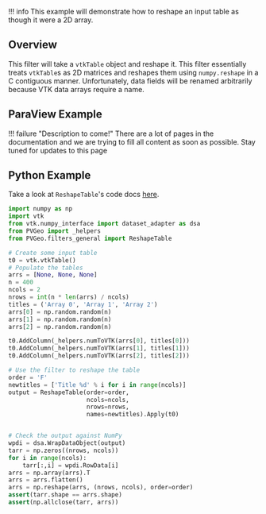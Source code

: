 !!! info
    This example will demonstrate how to reshape an input table as though it were a 2D array.

## Overview

This filter will take a `vtkTable` object and reshape it. This filter essentially treats `vtkTable`s as 2D matrices and reshapes them using `numpy.reshape` in a C contiguous manner. Unfortunately, data fields will be renamed arbitrarily because VTK data arrays require a name.


## ParaView Example

!!! failure "Description to come!"
    There are a lot of pages in the documentation and we are trying to fill all content as soon as possible. Stay tuned for updates to this page


<!--- TODO --->

## Python Example

Take a look at `ReshapeTable`'s code docs [here](http://docs.pvgeo.org/en/latest/suites/General-Filters.html#PVGeo.filters_general.ReshapeTable).

```py
import numpy as np
import vtk
from vtk.numpy_interface import dataset_adapter as dsa
from PVGeo import _helpers
from PVGeo.filters_general import ReshapeTable

# Create some input table
t0 = vtk.vtkTable()
# Populate the tables
arrs = [None, None, None]
n = 400
ncols = 2
nrows = int(n * len(arrs) / ncols)
titles = ('Array 0', 'Array 1', 'Array 2')
arrs[0] = np.random.random(n)
arrs[1] = np.random.random(n)
arrs[2] = np.random.random(n)

t0.AddColumn(_helpers.numToVTK(arrs[0], titles[0]))
t0.AddColumn(_helpers.numToVTK(arrs[1], titles[1]))
t0.AddColumn(_helpers.numToVTK(arrs[2], titles[2]))

# Use the filter to reshape the table
order = 'F'
newtitles = ['Title %d' % i for i in range(ncols)]
output = ReshapeTable(order=order,
                      ncols=ncols,
                      nrows=nrows,
                      names=newtitles).Apply(t0)


# Check the output against NumPy
wpdi = dsa.WrapDataObject(output)
tarr = np.zeros((nrows, ncols))
for i in range(ncols):
    tarr[:,i] = wpdi.RowData[i]
arrs = np.array(arrs).T
arrs = arrs.flatten()
arrs = np.reshape(arrs, (nrows, ncols), order=order)
assert(tarr.shape == arrs.shape)
assert(np.allclose(tarr, arrs))

```

